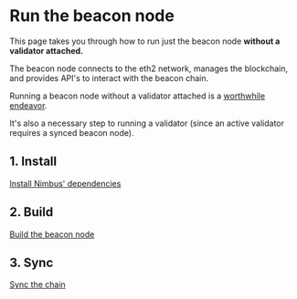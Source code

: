 # Run the beacon node

This page takes you through how to run just the beacon node **without a validator attached.**

The beacon node connects to the eth2 network, manages the blockchain, and provides API's to interact with the beacon chain.

Running a beacon node without a validator attached is a [worthwhile endeavor](https://vitalik.ca/general/2021/05/23/scaling.html#its-crucial-for-blockchain-decentralization-for-regular-users-to-be-able-to-run-a-node).

It's also a necessary step to running a validator (since an active validator requires a synced beacon node).

## 1. Install

[Install Nimbus' dependencies](./install.html#external-dependencies) 



## 2. Build

[Build the beacon node](./build.md) 



## 3. Sync

[Sync the chain](./start-syncing.md)
